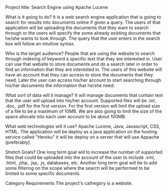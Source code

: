 Project title: 
Search Engine using Apache Lucene

What is it going to do?
It is a web search engine application that is going to search for results 
into documents online if given a query.
The users of that application will be uploading the documents that they 
want to search through or the users will specify the some already existing 
documents that he/she wants to look through. The query that the user 
enters in the search box will follow an intuitive syntax.

Who is the target audience?
People that are using the website to search through indexing of 
keyword a specific text that they are interested in. User can use that website 
to store documents and do a search later in order to find an information 
that they are interested in. The users of this website will have an account 
that they can access to store the documents that they need. Later the user 
can access his/her account to start searching through his/her documents 
the information that he/she need.

What sort of data will it manage?
It will manage documents that contain text that the user will upload 
into his/her account. Supported files will be .txt, .doc, .pdf for the first version.
For the first version will limit the upload size of a file 
to be a maximum of 10MB. We are also going to limit the size of 
the space allocate into each user account to be about 100MB.

What web technologies will it use?
Apache Lucene, Java, Javascript, CSS, HTML.
The application will be deploy as a java application on the hosting service 
called "Heroku" it will be deploy on a server that will use Appache (preferably).

Stretch Goals?
One long term goal will to increase the number of supported files 
that could be uploaded into the account of the user 
to include .xml, .html, .php, .jsp, .js, databases, etc.
Another long term goal will be to add some filtering on 
the scope where the search will be performed 
to be limited to some specific documents.

Category Requirements
The project's cathegory is a website.
